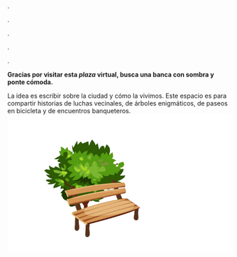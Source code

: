 .


.

.

.

.

**Gracias por visitar esta *plaza* virtual, busca una banca con sombra y ponte cómoda.** 

La idea es escribir sobre la ciudad y cómo la vivimos. Este espacio es para compartir historias de luchas vecinales, de árboles enigmáticos, de paseos en bicicleta y de encuentros banqueteros.
                   ![banca](/images/bancadroiy.png)
